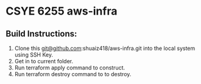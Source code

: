 # CSYE 6255 aws-infra   
## Build Instructions:     

1. Clone this git@github.com:shuaiz418/aws-infra.git into the local system using SSH Key.       
2. Get in to current folder.
3. Run terraform apply command to construct.
4. Run terraform destroy command to to destroy.
